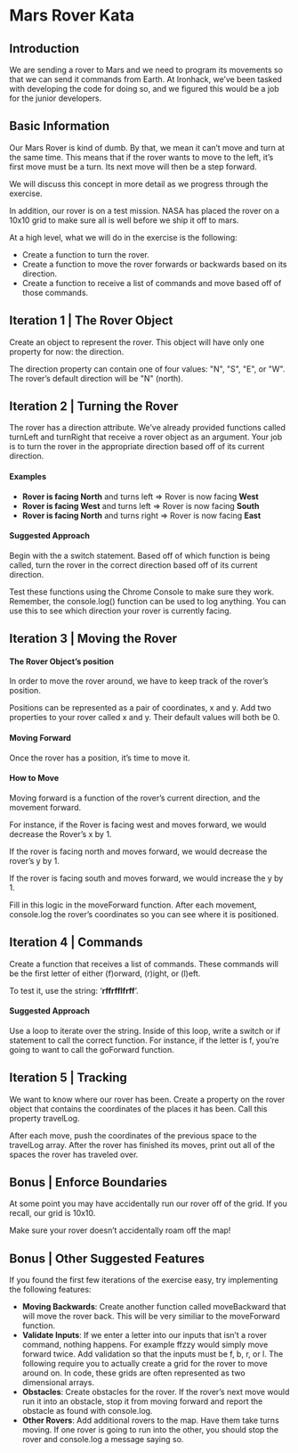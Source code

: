 # Mars Rover Kata
## Introduction
We are sending a rover to Mars and we need to program its movements so that we can send it commands from Earth. At Ironhack, we’ve been tasked with developing the code for doing so, and we figured this would be a job for the junior developers.

## Basic Information
Our Mars Rover is kind of dumb. By that, we mean it can’t move and turn at the same time. This means that if the rover wants to move to the left, it’s first move must be a turn. Its next move will then be a step forward.

We will discuss this concept in more detail as we progress through the exercise.

In addition, our rover is on a test mission. NASA has placed the rover on a 10x10 grid to make sure all is well before we ship it off to mars.

At a high level, what we will do in the exercise is the following:

- Create a function to turn the rover.
- Create a function to move the rover forwards or backwards based on its direction.
- Create a function to receive a list of commands and move based off of those commands.


## Iteration 1 | The Rover Object
Create an object to represent the rover. This object will have only one property for now: the direction.

The direction property can contain one of four values: "N", "S", "E", or "W". The rover’s default direction will be "N" (north).


## Iteration 2 | Turning the Rover
The rover has a direction attribute. We’ve already provided functions called turnLeft and turnRight that receive a rover object as an argument. Your job is to turn the rover in the appropriate direction based off of its current direction.

#### Examples

- **Rover is facing North** and turns left => Rover is now facing **West**
- **Rover is facing West** and turns left => Rover is now facing **South**
- **Rover is facing North** and turns right => Rover is now facing **East**

#### Suggested Approach
Begin with the a switch statement. Based off of which function is being called, turn the rover in the correct direction based off of its current direction.

Test these functions using the Chrome Console to make sure they work. Remember, the console.log() function can be used to log anything. You can use this to see which direction your rover is currently facing.

## Iteration 3 | Moving the Rover
#### The Rover Object’s position
In order to move the rover around, we have to keep track of the rover’s position.

Positions can be represented as a pair of coordinates, x and y. Add two properties to your rover called x and y. Their default values will both be 0.

#### **Moving Forward**
Once the rover has a position, it’s time to move it.

#### How to Move
Moving forward is a function of the rover’s current direction, and the movement forward.

For instance, if the Rover is facing west and moves forward, we would decrease the Rover’s x by 1.

If the rover is facing north and moves forward, we would decrease the rover’s y by 1.

If the rover is facing south and moves forward, we would increase the y by 1.

Fill in this logic in the moveForward function. After each movement, console.log the rover’s coordinates so you can see where it is positioned.

## Iteration 4 | Commands
Create a function that receives a list of commands. These commands will be the first letter of either (f)orward, (r)ight, or (l)eft.

To test it, use the string: ‘**rffrfflfrff**’.

#### Suggested Approach

Use a loop to iterate over the string. Inside of this loop, write a switch or if statement to call the correct function. For instance, if the letter is f, you’re going to want to call the goForward function.

## Iteration 5 | Tracking
We want to know where our rover has been. Create a property on the rover object that contains the coordinates of the places it has been. Call this property travelLog.

After each move, push the coordinates of the previous space to the travelLog array. After the rover has finished its moves, print out all of the spaces the rover has traveled over.

## Bonus | Enforce Boundaries
At some point you may have accidentally run our rover off of the grid. If you recall, our grid is 10x10.

Make sure your rover doesn’t accidentally roam off the map!

## Bonus | Other Suggested Features
If you found the first few iterations of the exercise easy, try implementing the following features:
- **Moving Backwards**: Create another function called moveBackward that will move the rover back. This will be very similiar to the moveForward function.
- **Validate Inputs**: If we enter a letter into our inputs that isn’t a rover command, nothing happens. For example ffzzy would simply move forward twice. Add validation so that the inputs must be f, b, r, or l.
The following require you to actually create a grid for the rover to move around on. In code, these grids are often represented as two dimensional arrays.
- **Obstacles**: Create obstacles for the rover. If the rover’s next move would run it into an obstacle, stop it from moving forward and report the obstacle as found with console.log.
- **Other Rovers**: Add additional rovers to the map. Have them take turns moving. If one rover is going to run into the other, you should stop the rover and console.log a message saying so.
